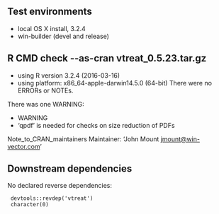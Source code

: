 ## Test environments
* local OS X install, 3.2.4
* win-builder (devel and release)

## R CMD check --as-cran vtreat_0.5.23.tar.gz
* using R version 3.2.4 (2016-03-16)
* using platform: x86_64-apple-darwin14.5.0 (64-bit)
There were no ERRORs or NOTEs. 

There was one WARNING:

* WARNING
* ‘qpdf’ is needed for checks on size reduction of PDFs

Note_to_CRAN_maintainers
Maintainer: ‘John Mount <jmount@win-vector.com>’

## Downstream dependencies

No declared reverse dependencies:

     devtools::revdep('vtreat')
     character(0)
